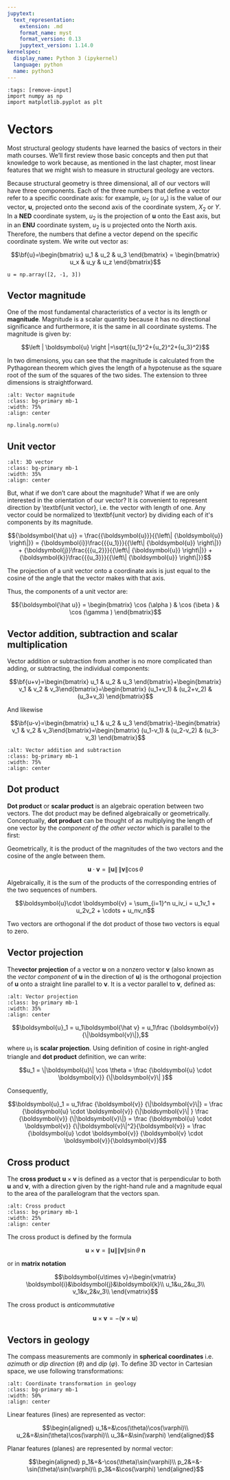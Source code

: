 ```yaml
---
jupytext:
  text_representation:
    extension: .md
    format_name: myst
    format_version: 0.13
    jupytext_version: 1.14.0
kernelspec:
  display_name: Python 3 (ipykernel)
  language: python
  name: python3
---
```


```{code-cell} ipython3
:tags: [remove-input]
import numpy as np
import matplotlib.pyplot as plt
```

# Vectors

Most structural geology students have learned the basics of vectors in their math courses.
We’ll first review those basic concepts and then put that knowledge to work because, as
mentioned in the last chapter, most linear features that we might wish to measure in
structural geology are vectors.

Because structural geometry is three dimensional, all of our vectors will have three
components. Each of the three numbers that define a vector refer to a specific coordinate axis:
for example, $u_2$ (or $u_y$) is the value of our vector, $\boldsymbol{u}$, projected onto the second axis of the
coordinate system, $X_2$ or $Y$. In a **NED** coordinate system, $u_2$ is the projection of $\boldsymbol{u}$ onto the
East axis, but in an **ENU** coordinate system, $u_2$ is u projected onto the North axis. Therefore,
the numbers that define a vector depend on the specific coordinate system. We write out
vector as:

$$\bf{u}=\begin{bmatrix} u_1 & u_2 & u_3 \end{bmatrix} = \begin{bmatrix} u_x & u_y & u_z \end{bmatrix}$$

```{code-cell} ipython3
u = np.array([2, -1, 3])
```

## Vector magnitude

One of the most fundamental characteristics of a vector is its length or **magnitude**. Magnitude is a scalar quantity because it has no directional significance and furthermore, it is the same in all coordinate systems. The magnitude is given by:

$$\left | \boldsymbol{u} \right |=\sqrt{{u_1}^2+{u_2}^2+{u_3}^2}$$

In two dimensions, you can see that the magnitude is calculated from the Pythagorean theorem which gives the length of a hypotenuse as the square root of the sum of the squares of the two sides. The extension to three dimensions is straightforward.

```{image} figures/Vec_magnitude.png
:alt: Vector magnitude
:class: bg-primary mb-1
:width: 75%
:align: center
```

```{code-cell} ipython3
np.linalg.norm(u)
```

## Unit vector

```{image} figures/3D_Vector.png
:alt: 3D vector
:class: bg-primary mb-1
:width: 35%
:align: center
```

But, what if we don’t care about the magnitude? What if we are only interested in the orientation of our vector? It is convenient to represent direction by \textbf{unit vector}, i.e. the vector with length of one.
Any vector could be normalized to \textbf{unit vector} by dividing each of it's components by its magnitude.

$${\boldsymbol{\hat u}} = \frac{{\boldsymbol{u}}}{{\left\| {\boldsymbol{u}} \right\|}} = {\boldsymbol{i}}\frac{{{u_1}}}{{\left\| {\boldsymbol{u}} \right\|}} + {\boldsymbol{j}}\frac{{{u_2}}}{{\left\| {\boldsymbol{u}} \right\|}} + {\boldsymbol{k}}\frac{{{u_3}}}{{\left\| {\boldsymbol{u}} \right\|}}$$

The projection of a unit vector onto a coordinate axis is just equal to the cosine of the angle that the vector makes with that axis.

Thus, the components of a unit vector are:

$${\boldsymbol{\hat u}} = \begin{bmatrix} \cos (\alpha ) & \cos (\beta ) & \cos (\gamma ) \end{bmatrix}$$

## Vector addition, subtraction and scalar multiplication

Vector addition or subtraction from another is no more complicated than adding, or subtracting, the individual components:

$$\bf{u+v}=\begin{bmatrix} u_1 & u_2 & u_3 \end{bmatrix}+\begin{bmatrix} v_1 & v_2 & v_3\end{bmatrix}=\begin{bmatrix} (u_1+v_1) & (u_2+v_2) & (u_3+v_3) \end{bmatrix}$$

And likewise

$$\bf{u-v}=\begin{bmatrix} u_1 & u_2 & u_3 \end{bmatrix}-\begin{bmatrix} v_1 & v_2 & v_3\end{bmatrix}=\begin{bmatrix} (u_1-v_1) & (u_2-v_2) & (u_3-v_3) \end{bmatrix}$$

```{image} figures/Vec_add_sub.png
:alt: Vector addition and subtraction
:class: bg-primary mb-1
:width: 75%
:align: center
```

## Dot product

**Dot product** or **scalar product** is an algebraic operation between two vectors. The dot product may be defined algebraically or geometrically. Conceptually, **dot product** can be thought of as multiplying the length of one vector by the *component of the other vector* which is parallel to the first:

Geometrically, it is the product of the magnitudes of the two vectors and the cosine of the angle between them.

$$\boldsymbol u\cdot\boldsymbol v = \|\boldsymbol u\|\,\|\boldsymbol v\|\cos\theta$$

Algebraically, it is the sum of the products of the corresponding entries of the two sequences of numbers.

$$\boldsymbol{u}\cdot \boldsymbol{v} = \sum_{i=1}^n u_iv_i = u_1v_1 + u_2v_2 + \cdots + u_nv_n$$

Two vectors are orthogonal if the dot product of those two vectors is equal to zero.

## Vector projection

The**vector projection** of a vector $\boldsymbol{u}$ on a nonzero vector $\boldsymbol{v}$ (also known as the *vector component* of $\boldsymbol{u}$ in the direction of $\boldsymbol{u}$) is the orthogonal projection of $\boldsymbol{u}$ onto a straight line parallel to $\boldsymbol{v}$. It is a vector parallel to $\boldsymbol{v}$, defined as:

```{image} figures/Dot_Product.png
:alt: Vector projection
:class: bg-primary mb-1
:width: 35%
:align: center
```

$$\boldsymbol{u}_1 = u_1\boldsymbol{\hat v} = u_1\frac {\boldsymbol{v}} {\|\boldsymbol{v}\|},$$

where $u_1$ is **scalar projection**. Using definition of cosine in right-angled triangle and **dot product** definition, we can write:

$$u_1 = \|\boldsymbol{u}\| \cos \theta = \frac {\boldsymbol{u} \cdot \boldsymbol{v}} {\|\boldsymbol{v}\| }$$

Consequently,

$$\boldsymbol{u}_1 = u_1\frac {\boldsymbol{v}} {\|\boldsymbol{v}\|} = \frac {\boldsymbol{u} \cdot \boldsymbol{v}} {\|\boldsymbol{v}\| } \frac {\boldsymbol{v}} {\|\boldsymbol{v}\|} = \frac {\boldsymbol{u} \cdot \boldsymbol{v}} {\|\boldsymbol{v}\|^2}{\boldsymbol{v}} = \frac {\boldsymbol{u} \cdot \boldsymbol{v}} {\boldsymbol{v} \cdot \boldsymbol{v}}{\boldsymbol{v}}$$

## Cross product

The **cross product** $\boldsymbol{u} \times \boldsymbol{v}$ is defined as a vector that is perpendicular to both $\boldsymbol{u}$ and $\boldsymbol{v}$, with a direction given by the right-hand rule and a magnitude equal to the area of the parallelogram that the vectors span.

```{image} figures/Cross_product_vector.png
:alt: Cross product
:class: bg-primary mb-1
:width: 25%
:align: center
```

The cross product is defined by the formula

$$\boldsymbol{u} \times \boldsymbol{v} = \left\| \boldsymbol{u} \right\| \left\| \boldsymbol{v} \right\| \sin \theta \ \boldsymbol{n}$$

or in **matrix notation**

$$\boldsymbol{u\times v}=\begin{vmatrix} \boldsymbol{i}&\boldsymbol{j}&\boldsymbol{k}\\ u_1&u_2&u_3\\ v_1&v_2&v_3\\ \end{vmatrix}$$

The cross product is *anticommutative*

$$\boldsymbol{u} \times \boldsymbol{v} = -(\boldsymbol{v} \times \boldsymbol{u})$$

## Vectors in geology

The compass measurements are commonly in **spherical coordinates** i.e. *azimuth* or *dip direction* ($\theta$) and *dip* ($\varphi$). To define 3D vector in Cartesian space, we use following transformations:

```{image} figures/Geo_coordinates_en.png
:alt: Coordinate transformation in geology
:class: bg-primary mb-1
:width: 50%
:align: center
```

Linear features (lines) are represented as vector:

$$\begin{aligned}
u_1&=&\cos(\theta)\cos(\varphi)\\
u_2&=&\sin(\theta)\cos(\varphi)\\
u_3&=&\sin(\varphi)
\end{aligned}$$

Planar features (planes) are represented by normal vector:

$$\begin{aligned}
p_1&=&-\cos(\theta)\sin(\varphi)\\
p_2&=&-\sin(\theta)\sin(\varphi)\\
p_3&=&\cos(\varphi)
\end{aligned}$$
